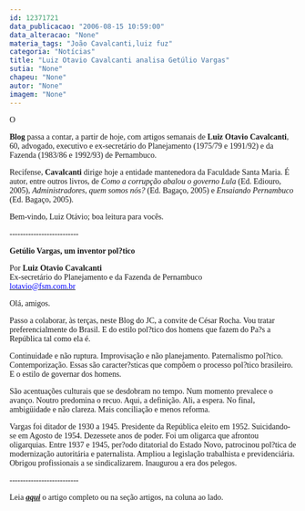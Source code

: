 ```yaml
---
id: 12371721
data_publicacao: "2006-08-15 10:59:00"
data_alteracao: "None"
materia_tags: "João Cavalcanti,luiz fuz"
categoria: "Notícias"
title: "Luiz Otavio Cavalcanti analisa Getúlio Vargas"
sutia: "None"
chapeu: "None"
autor: "None"
imagem: "None"
---
```

<p><P><FONT face=Verdana>O</p>
<p> <STRONG>Blog</STRONG> passa a contar, a partir de hoje, com artigos semanais de </FONT><FONT face=Verdana><STRONG>Luiz Otavio Cavalcanti</STRONG>, 60, advogado, executivo e ex-secretário do Planejamento (1975/79 e 1991/92) e da Fazenda (1983/86 e 1992/93) de Pernambuco. </FONT></P></p>
<p><P><FONT face=Verdana>Recifense, <STRONG>Cavalcanti</STRONG> dirige hoje a entidade mantenedora da Faculdade Santa Maria. É autor, entre outros livros, de <EM>Como a corrupção abalou o governo Lula</EM> (Ed. Ediouro, 2005), <EM>Administradores, quem somos nós?</EM> (Ed. Bagaço, 2005) e <EM>Ensaiando Pernambuco</EM> (Ed. Bagaço, 2005). </FONT></P></p>
<p><P><FONT face=Verdana>Bem-vindo, Luiz Otávio; boa leitura para vocês.</FONT></P></p>
<p><P><FONT face=Verdana>--------------------------</FONT></P></p>
<p><P><FONT face=Verdana><STRONG>Getúlio Vargas, um inventor pol?tico</STRONG></FONT></P></p>
<p><P><FONT face=Verdana>Por <STRONG>Luiz Otavio Cavalcanti<BR></STRONG>Ex-secretário do Planejamento e da Fazenda de Pernambuco<BR></FONT><A href=\"mailto:lotavio@fsm.com.br\"><U><FONT color=#0000ff><FONT face=Verdana>lotavio@fsm.com.br</FONT></U></FONT></A><FONT face=Verdana></FONT></P></p>
<p><P><FONT face=Verdana>Olá, amigos.</FONT></P></p>
<p><P><FONT face=Verdana>Passo a colaborar, às terças, neste Blog do JC, a convite de César Rocha. Vou tratar preferencialmente do Brasil. E do estilo pol?tico dos homens que fazem do Pa?s a República tal como ela é.</FONT></P></p>
<p><P><FONT face=Verdana>Continuidade e não ruptura. Improvisação e não planejamento. Paternalismo pol?tico. Contemporização. Essas são caracter?sticas que compõem o processo pol?tico brasileiro. E o estilo de governar dos homens.</FONT></P></p>
<p><P><FONT face=Verdana>São acentuações culturais que se desdobram no tempo. Num momento prevalece o avanço. Noutro predomina o recuo. Aqui, a definição. Ali, a espera. No final, ambigüidade e não clareza. Mais conciliação e menos reforma.</FONT></P></p>
<p><P><FONT face=Verdana>Vargas foi ditador de 1930 a 1945. Presidente da República eleito em 1952. Suicidando-se em Agosto de 1954. Dezessete anos de poder. Foi um oligarca que afrontou oligarquias. Entre 1937 e 1945, per?odo ditatorial do Estado Novo, patrocinou pol?tica de modernização autoritária e paternalista. Ampliou a legislação trabalhista e previdenciária. Obrigou profissionais a se sindicalizarem. Inaugurou a era dos pelegos.</FONT></P></p>
<p><P><FONT face=Verdana>--------------------------</FONT></P></p>
<p><P><FONT face=Verdana>Leia <STRONG><EM><A href=\"https://jc3.uol.com.br/blogs/jc/artigos.php\">aqui</A></EM></STRONG> o artigo completo ou na seção artigos, na coluna ao lado.</FONT></P> </p>
